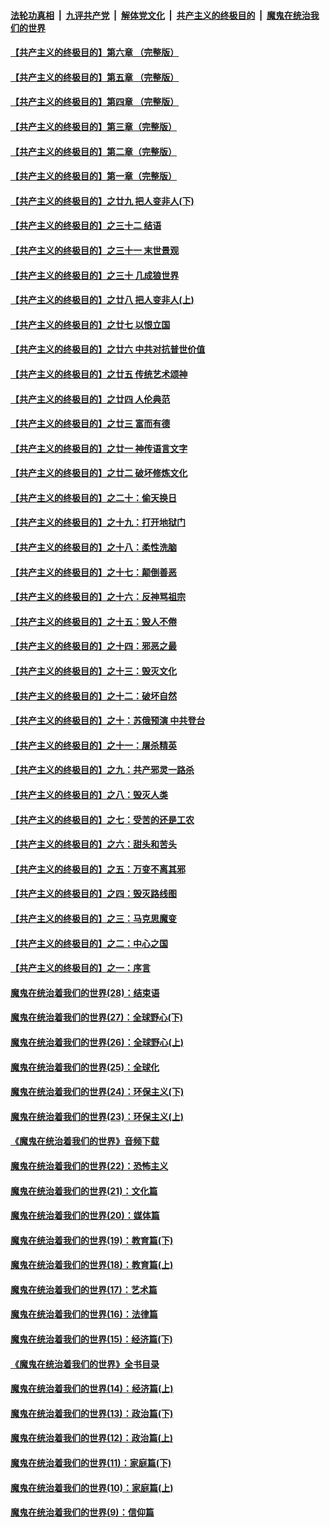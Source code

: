 

####  [法轮功真相](../../../../basic/blob/master/README.md?t=05080531) &nbsp;|&nbsp; [九评共产党](../../../../9ping.md/blob/master/README.md?t=05080531) &nbsp;|&nbsp; [解体党文化](../../../../jtdwh.md/blob/master/README.md?t=05080531)  &nbsp;|&nbsp; [共产主义的终极目的](../../../../gczydzjmd.md/blob/master/README.md?t=05080531) &nbsp;|&nbsp; [魔鬼在统治我们的世界](../../../../mgztzwmdsj.md/blob/master/README.md?t=05080531) 

#### [【共产主义的终极目的】第六章 （完整版）](../pages/nsc422/n11428913.md?t=05080531) 

#### [【共产主义的终极目的】第五章 （完整版）](../pages/nsc422/n11428912.md?t=05080531) 

#### [【共产主义的终极目的】第四章 （完整版）](../pages/nsc422/n11428907.md?t=05080531) 

#### [【共产主义的终极目的】第三章（完整版）](../pages/nsc422/n11428848.md?t=05080531) 

#### [【共产主义的终极目的】第二章（完整版）](../pages/nsc422/n11428831.md?t=05080531) 

#### [【共产主义的终极目的】第一章（完整版）](../pages/nsc422/n11417651.md?t=05080531) 

#### [【共产主义的终极目的】之廿九 把人变非人(下)](../pages/nsc422/n11344140.md?t=05080531) 

#### [【共产主义的终极目的】之三十二 结语](../pages/nsc422/n11360535.md?t=05080531) 

#### [【共产主义的终极目的】之三十一 末世景观](../pages/nsc422/n11351129.md?t=05080531) 

#### [【共产主义的终极目的】之三十 几成狼世界](../pages/nsc422/n11348280.md?t=05080531) 

#### [【共产主义的终极目的】之廿八 把人变非人(上)](../pages/nsc422/n11340492.md?t=05080531) 

#### [【共产主义的终极目的】之廿七 以恨立国](../pages/nsc422/n11336944.md?t=05080531) 

#### [【共产主义的终极目的】之廿六 中共对抗普世价值](../pages/nsc422/n11324785.md?t=05080531) 

#### [【共产主义的终极目的】之廿五 传统艺术颂神](../pages/nsc422/n11296396.md?t=05080531) 

#### [【共产主义的终极目的】之廿四 人伦典范](../pages/nsc422/n11296397.md?t=05080531) 

#### [【共产主义的终极目的】之廿三 富而有德](../pages/nsc422/n11283598.md?t=05080531) 

#### [【共产主义的终极目的】之廿一 神传语言文字](../pages/nsc422/n11263265.md?t=05080531) 

#### [【共产主义的终极目的】之廿二 破坏修炼文化](../pages/nsc422/n11245728.md?t=05080531) 

#### [【共产主义的终极目的】之二十：偷天换日](../pages/nsc422/n11238846.md?t=05080531) 

#### [【共产主义的终极目的】之十九：打开地狱门](../pages/nsc422/n11206376.md?t=05080531) 

#### [【共产主义的终极目的】之十八：柔性洗脑](../pages/nsc422/n11199994.md?t=05080531) 

#### [【共产主义的终极目的】之十七：颠倒善恶](../pages/nsc422/n11179782.md?t=05080531) 

#### [【共产主义的终极目的】之十六：反神骂祖宗](../pages/nsc422/n11166798.md?t=05080531) 

#### [【共产主义的终极目的】之十五：毁人不倦](../pages/nsc422/n11166792.md?t=05080531) 

#### [【共产主义的终极目的】之十四：邪恶之最](../pages/nsc422/n11150249.md?t=05080531) 

#### [【共产主义的终极目的】之十三：毁灭文化](../pages/nsc422/n11135227.md?t=05080531) 

#### [【共产主义的终极目的】之十二：破坏自然](../pages/nsc422/n11135214.md?t=05080531) 

#### [【共产主义的终极目的】之十：苏俄预演 中共登台](../pages/nsc422/n11118424.md?t=05080531) 

#### [【共产主义的终极目的】之十一：屠杀精英](../pages/nsc422/n11118442.md?t=05080531) 

#### [【共产主义的终极目的】之九：共产邪灵一路杀](../pages/nsc422/n11114139.md?t=05080531) 

#### [【共产主义的终极目的】之八：毁灭人类](../pages/nsc422/n11108503.md?t=05080531) 

#### [【共产主义的终极目的】之七：受苦的还是工农](../pages/nsc422/n11101809.md?t=05080531) 

#### [【共产主义的终极目的】之六：甜头和苦头](../pages/nsc422/n11096971.md?t=05080531) 

#### [【共产主义的终极目的】之五：万变不离其邪](../pages/nsc422/n11091285.md?t=05080531) 

#### [【共产主义的终极目的】之四：毁灭路线图](../pages/nsc422/n11086284.md?t=05080531) 

#### [【共产主义的终极目的】之三：马克思魔变](../pages/nsc422/n11061941.md?t=05080531) 

#### [【共产主义的终极目的】之二：中心之国](../pages/nsc422/n11047728.md?t=05080531) 

#### [【共产主义的终极目的】之一：序言](../pages/nsc422/n11086077.md?t=05080531) 

#### [魔鬼在统治着我们的世界(28)：结束语](../pages/nsc422/n10936246.md?t=05080531) 

#### [魔鬼在统治着我们的世界(27)：全球野心(下)](../pages/nsc422/n10928319.md?t=05080531) 

#### [魔鬼在统治着我们的世界(26)：全球野心(上)](../pages/nsc422/n10900318.md?t=05080531) 

#### [魔鬼在统治着我们的世界(25)：全球化](../pages/nsc422/n10788205.md?t=05080531) 

#### [魔鬼在统治着我们的世界(24)：环保主义(下)](../pages/nsc422/n10695307.md?t=05080531) 

#### [魔鬼在统治着我们的世界(23)：环保主义(上)](../pages/nsc422/n10688613.md?t=05080531) 

#### [《魔鬼在统治着我们的世界》音频下载](../pages/nsc422/n10635553.md?t=05080531) 

#### [魔鬼在统治着我们的世界(22)：恐怖主义](../pages/nsc422/n10614727.md?t=05080531) 

#### [魔鬼在统治着我们的世界(21)：文化篇](../pages/nsc422/n10597706.md?t=05080531) 

#### [魔鬼在统治着我们的世界(20)：媒体篇](../pages/nsc422/n10586579.md?t=05080531) 

#### [魔鬼在统治着我们的世界(19)：教育篇(下)](../pages/nsc422/n10564808.md?t=05080531) 

#### [魔鬼在统治着我们的世界(18)：教育篇(上)](../pages/nsc422/n10526970.md?t=05080531) 

#### [魔鬼在统治着我们的世界(17)：艺术篇](../pages/nsc422/n10499093.md?t=05080531) 

#### [魔鬼在统治着我们的世界(16)：法律篇](../pages/nsc422/n10485969.md?t=05080531) 

#### [魔鬼在统治着我们的世界(15)：经济篇(下)](../pages/nsc422/n10469975.md?t=05080531) 

#### [《魔鬼在统治着我们的世界》全书目录](../pages/nsc422/n10464261.md?t=05080531) 

#### [魔鬼在统治着我们的世界(14)：经济篇(上)](../pages/nsc422/n10457370.md?t=05080531) 

#### [魔鬼在统治着我们的世界(13)：政治篇(下)](../pages/nsc422/n10448270.md?t=05080531) 

#### [魔鬼在统治着我们的世界(12)：政治篇(上)](../pages/nsc422/n10444576.md?t=05080531) 

#### [魔鬼在统治着我们的世界(11)：家庭篇(下)](../pages/nsc422/n10440961.md?t=05080531) 

#### [魔鬼在统治着我们的世界(10)：家庭篇(上)](../pages/nsc422/n10435448.md?t=05080531) 

#### [魔鬼在统治着我们的世界(9)：信仰篇](../pages/nsc422/n10432159.md?t=05080531) 

